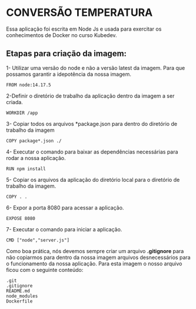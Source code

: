 # CONVERSÃO TEMPERATURA

Essa aplicação foi escrita em Node Js e usada para exercitar os conhecimentos de Docker no curso Kubedev.

## Etapas para criação da imagem:
1- Utilizar uma versão do node e não a versão latest da imagem. Para que possamos garantir a idepotência da nossa imagem.

```docker
FROM node:14.17.5
````
2-Definir o diretório de trabalho da aplicação dentro da imagem a ser criada.

```docker
WORKDIR /app
````
3- Copiar todos os arquivos *package.json para dentro do diretório de trabalho da imagem

```docker
COPY package*.json ./
```
4- Executar o comando para baixar as dependências necessárias para rodar a nossa aplicação.

```docker
RUN npm install
```
5- Copiar os arquivos da aplicação do diretório local para o diretório de trabalho da imagem.

```docker
COPY . .
```
6- Expor a porta 8080 para acessar a aplicação.

```docker
EXPOSE 8080

```
7- Executar o comando para iniciar a aplicação.

```docker
CMD ["node","server.js"]
```
Como boa prática, nós devemos sempre criar um arquivo **.gitignore** para não copiarmos para dentro da nossa imagem arquivos desnecessários para o funcionamento da nossa aplicação. Para esta imagem o nosso arquivo ficou com o seguinte conteúdo:

```docker
.git
.gitignore
README.md
node_modules
Dockerfile
```


